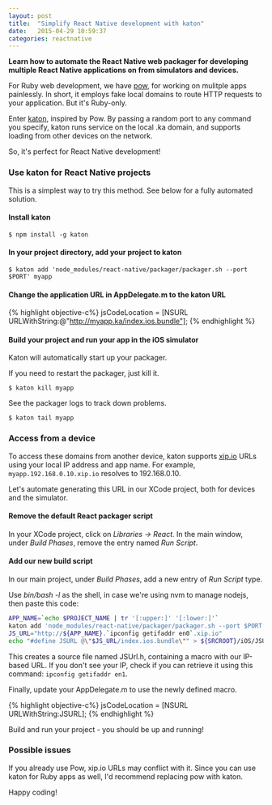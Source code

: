 ```yaml
---
layout: post
title:  "Simplify React Native development with katon"
date:   2015-04-29 10:59:37
categories: reactnative
---
```

**Learn how to automate the React Native web packager for developing multiple React Native applications on from simulators and devices.**

For Ruby web development, we have [pow][pow], for working on mulitple apps painlessly. In short, it employs fake local domains to route HTTP requests to your application. But it's Ruby-only.

Enter [katon][katon], inspired by Pow. By passing a random port to any command you specify, katon runs service on the local .ka domain, and supports loading from other devices on the network.

So, it's perfect for React Native development!

### Use katon for React Native projects

This is a simplest way to try this method. See below for a fully automated solution.

#### Install katon

```
$ npm install -g katon
```

#### In your project directory, add your project to katon

```
$ katon add 'node_modules/react-native/packager/packager.sh --port $PORT' myapp
```

#### Change the application URL in AppDelegate.m to the katon URL

{% highlight objective-c%}
jsCodeLocation = [NSURL URLWithString:@"http://myapp.ka/index.ios.bundle"];
{% endhighlight %}

#### Build your project and run your app in the iOS simulator

Katon will automatically start up your packager.

If you need to restart the packager, just kill it.

```
$ katon kill myapp
```

See the packager logs to track down problems.

```
$ katon tail myapp

```

### Access from a device

To access these domains from another device, katon supports [xip.io][xip.io] URLs using your local IP address and app name. For example, ```myapp.192.168.0.10.xip.io``` resolves to 192.168.0.10.

Let's automate generating this URL in our XCode project, both for devices and the simulator.

#### Remove the default React packager script

In your XCode project, click on *Libraries -> React*. In the main window, under *Build Phases*, remove the entry named *Run Script*.

#### Add our new build script

In our main project, under *Build Phases*, add a new entry of *Run Script* type.

Use *bin/bash -l* as the shell, in case we're using nvm to manage nodejs, then paste this code:

```bash
APP_NAME=`echo $PROJECT_NAME | tr '[:upper:]' '[:lower:]'`
katon add 'node_modules/react-native/packager/packager.sh --port $PORT' $APP_NAME
JS_URL="http://${APP_NAME}.`ipconfig getifaddr en0`.xip.io"
echo "#define JSURL @\"$JS_URL/index.ios.bundle\"" > ${SRCROOT}/iOS/JSUrl.h
```

This creates a source file named JSUrl.h, containing a macro with our IP-based URL. If you don't see your IP, check if you can retrieve it using this command: `ipconfig getifaddr en1`.

Finally, update your AppDelegate.m to use the newly defined macro.

{% highlight objective-c%}
jsCodeLocation = [NSURL URLWithString:JSURL];
{% endhighlight %}

Build and run your project - you should be up and running!

### Possible issues

If you already use Pow, xip.io URLs may conflict with it. Since you can use katon for Ruby apps as well, I'd recommend replacing pow with katon.

Happy coding!

[xip.io]: http:/xip.io
[pow]: http://pow.cx
[katon]: https://github.com/typicode/katon